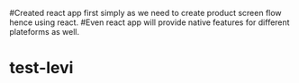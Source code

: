 
#Created react app first simply as we need to create product screen flow hence using react.
#Even react app will provide native features for different plateforms as well.

# test-levi
